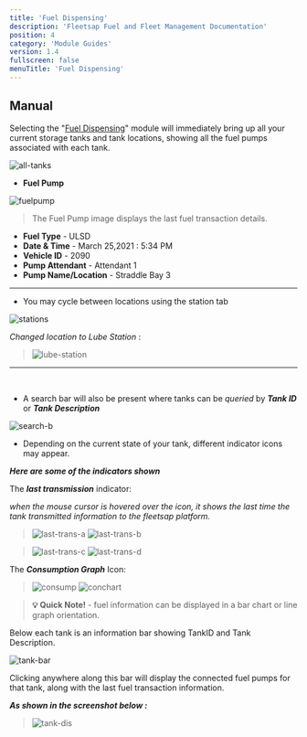 ```yaml
---
title: 'Fuel Dispensing'
description: 'Fleetsap Fuel and Fleet Management Documentation'
position: 4
category: 'Module Guides'
version: 1.4
fullscreen: false
menuTitle: 'Fuel Dispensing'
---
```



## Manual

Selecting the "[Fuel Dispensing](/features#fuel-dispensing)" module will immediately bring up all your current storage tanks and tank locations, showing all the fuel pumps associated with each tank.

![all-tanks](https://i.ibb.co/5rHskdD/dispensery.png)

* **Fuel Pump**

![fuelpump](https://i.ibb.co/MsxL5Vq/fuel-pump.png) 

> The Fuel Pump image displays the last fuel transaction details.

- **Fuel Type** - ULSD
- **Date & Time** - March 25,2021 : 5:34 PM
- **Vehicle ID** - 2090
- **Pump Attendant** - Attendant 1
- **Pump Name/Location** - Straddle Bay 3

---

* You may cycle between locations using the station tab

![stations](https://i.ibb.co/P5MW3qZ/tank-stations.png)






*Changed location to Lube Station* :

> ![lube-station](https://i.ibb.co/mtR0Sys/lubey.png)
---
<br/>


* A search bar will also be present where tanks can be *queried* by ***Tank ID*** or ***Tank Description***

![search-b](https://i.ibb.co/MNZmw99/search-b.png)


* Depending on the current state of your tank, different indicator icons may appear.

***Here are some of the indicators shown***


The ***last transmission*** indicator:

*when the mouse cursor is hovered over the icon, it shows the last time the tank transmitted information to the fleetsap platform.*
> ![last-trans-a](https://i.ibb.co/0fw3gwp/comm-stat.png)
> ![last-trans-b](https://i.ibb.co/Bt8yRVz/comm-stat-a.png)

> ![last-trans-c](https://i.ibb.co/W3D0ML4/comm-stat2.png)
> ![last-trans-d](https://i.ibb.co/c1tLnyB/comm-stat2-a.png)

The ***Consumption Graph*** Icon:

> ![consump](https://i.ibb.co/5LkCLgS/consumptionbars.png)
> ![conchart](https://i.ibb.co/sV7YsCx/concharts.png)

> **💡 Quick Note!** - fuel information can be displayed in a bar chart or line graph orientation.

Below each tank is an information bar showing TankID and Tank Description. 

![tank-bar](https://i.ibb.co/Wpy71QX/idtanks.png)

Clicking anywhere along this bar will display the connected fuel pumps for that tank, along with the last fuel transaction information.

***As shown in the screenshot below :***

> ![tank-dis](https://i.ibb.co/pPLrZCR/tank-dis.png)




















